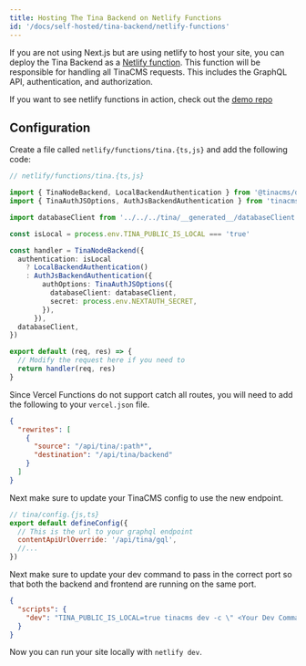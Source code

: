 ```yaml
---
title: Hosting The Tina Backend on Netlify Functions
id: '/docs/self-hosted/tina-backend/netlify-functions'
---
```


If you are not using Next.js but are using netlify to host your site, you can deploy the Tina Backend as a [Netlify function](https://www.netlify.com/platform/core/functions/). This function will be responsible for handling all TinaCMS requests. This includes the GraphQL API, authentication, and authorization.

If you want to see netlify functions in action, check out the [demo repo](https://github.com/tinacms/tina-self-hosted-static-demo)

## Configuration

Create a file called `netlify/functions/tina.{ts,js}` and add the following code:

```ts
// netlify/functions/tina.{ts,js}

import { TinaNodeBackend, LocalBackendAuthentication } from '@tinacms/datalayer'
import { TinaAuthJSOptions, AuthJsBackendAuthentication } from 'tinacms-authjs'

import databaseClient from '../../../tina/__generated__/databaseClient'

const isLocal = process.env.TINA_PUBLIC_IS_LOCAL === 'true'

const handler = TinaNodeBackend({
  authentication: isLocal
    ? LocalBackendAuthentication()
    : AuthJsBackendAuthentication({
        authOptions: TinaAuthJSOptions({
          databaseClient: databaseClient,
          secret: process.env.NEXTAUTH_SECRET,
        }),
      }),
  databaseClient,
})

export default (req, res) => {
  // Modify the request here if you need to
  return handler(req, res)
}
```

Since Vercel Functions do not support catch all routes, you will need to add the following to your `vercel.json` file.

```json
{
  "rewrites": [
    {
      "source": "/api/tina/:path*",
      "destination": "/api/tina/backend"
    }
  ]
}
```

Next make sure to update your TinaCMS config to use the new endpoint.

```js
// tina/config.{js,ts}
export default defineConfig({
  // This is the url to your graphql endpoint
  contentApiUrlOverride: '/api/tina/gql',
  //...
})
```

Next make sure to update your dev command to pass in the correct port so that both the backend and frontend are running on the same port.

```json
{
  "scripts": {
    "dev": "TINA_PUBLIC_IS_LOCAL=true tinacms dev -c \" <Your Dev Command> --port $PORT\""
  }
}
```

Now you can run your site locally with `netlify dev`.
